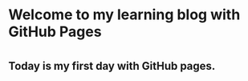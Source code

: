 <html>
  <body>
    <h1>Welcome to my learning blog with GitHub Pages<h1>
    <h2>Today is my first day with GitHub pages.</h2>
  </body>
</html>
